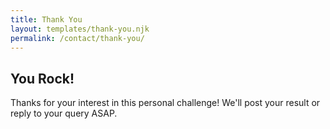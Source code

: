 ```yaml
---
title: Thank You
layout: templates/thank-you.njk
permalink: /contact/thank-you/
---
```


## You Rock!

Thanks for your interest in this personal challenge! We'll post your result or reply to your query ASAP.
